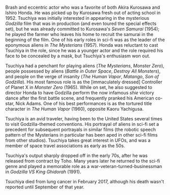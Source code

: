 <!-- Yoshio Tsuchiya -->

Brash and eccentric actor who was a favorite of both Akira Kurosawa and Ishiro Honda. He was picked up by Kurosawa fresh out of acting school in 1952. Tsuchiya was initially interested in appearing in the mysterious _Godzilla_ film that was in production (and even toured the special effects set), but he was already committed to Kurosawa's _Seven Samurai_ (1954); he played the farmer who leaves his home to recruit the samurai in the beginning of the film. One of his early roles in sci-fi was as the leader of the eponymous aliens in _The Mysterians_ (1957). Honda was reluctant to cast Tsuchiya in the role, since he was a younger actor and the role required his face to be concealed by a mask, but Tsuchiya's enthusiasm won out.

Tsuchiya had a penchant for playing aliens (_The Mysterians_, _Monster Zero_), people possessed by aliens (_Battle in Outer Space_, _Destroy All Monsters_), and people on the verge of insanity (_The Human Vapor_, _Matango_, _Son of Godzilla_). His most famous role is as the [immaculately dressed] Controller of Planet X in _Monster Zero_ (1965). While on set, he also suggested to director Honda to have Godzilla perform the now infamous _shie_ victory dance after the first battle scene, and frequently pranked his American co-star, Nick Adams. One of his best performances is as the tortured title character in _The Human Vapor_ (1960), opposite Kaoru Yachigusa.

Tsuchiya is an avid traveler, having been to the United States several times to visit Godzilla-themed conventions. His portrayal of aliens in sci-fi set a precedent for subsequent portrayals in similar films (the robotic speech pattern of the Mysterians in particular has been aped in other sci-fi films from other studios). Tsuchiya takes great interest in UFOs, and was a member of space travel associations as early as the 50s.

Tsuchiya's output sharply dropped off in the early 70s, after he was released from contract by Toho. Many years later he returned to the sci-fi genre and played a memorable role as a war-veteran-turned-businessman in _Godzilla VS King Ghidorah_ (1991).

Tsuchiya died from lung cancer in February 2017, although his death wasn't reported until September of that year.